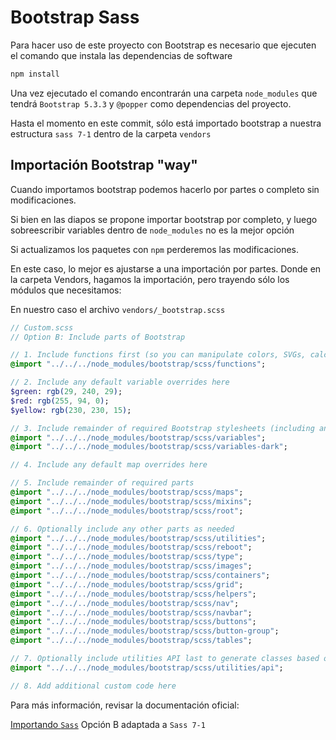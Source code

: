 # Bootstrap Sass

Para hacer uso de este proyecto con Bootstrap es necesario que ejecuten el comando que instala las dependencias de software

```bash
npm install
```

Una vez ejecutado el comando encontrarán una carpeta `node_modules` que tendrá `Bootstrap 5.3.3` y `@popper` como dependencias del proyecto.

Hasta el momento en este commit, sólo está importado bootstrap a nuestra estructura `sass 7-1`
dentro de la carpeta `vendors`

## Importación Bootstrap "way"

Cuando importamos bootstrap podemos hacerlo por partes o completo sin modificaciones.

Si bien en las diapos se propone importar bootstrap por completo, y luego sobreescribir variables dentro de `node_modules` no es la mejor opción

Si actualizamos los paquetes con `npm` perderemos las modificaciones.

En este caso, lo mejor es ajustarse a una importación por partes. Donde en la carpeta Vendors, hagamos la importación, pero trayendo sólo los módulos que necesitamos:

En nuestro caso el archivo `vendors/_bootstrap.scss`

```sass
// Custom.scss
// Option B: Include parts of Bootstrap

// 1. Include functions first (so you can manipulate colors, SVGs, calc, etc)
@import "../../../node_modules/bootstrap/scss/functions";

// 2. Include any default variable overrides here
$green: rgb(29, 240, 29);
$red: rgb(255, 94, 0);
$yellow: rgb(230, 230, 15);

// 3. Include remainder of required Bootstrap stylesheets (including any separate color mode stylesheets)
@import "../../../node_modules/bootstrap/scss/variables";
@import "../../../node_modules/bootstrap/scss/variables-dark";

// 4. Include any default map overrides here

// 5. Include remainder of required parts
@import "../../../node_modules/bootstrap/scss/maps";
@import "../../../node_modules/bootstrap/scss/mixins";
@import "../../../node_modules/bootstrap/scss/root";

// 6. Optionally include any other parts as needed
@import "../../../node_modules/bootstrap/scss/utilities";
@import "../../../node_modules/bootstrap/scss/reboot";
@import "../../../node_modules/bootstrap/scss/type";
@import "../../../node_modules/bootstrap/scss/images";
@import "../../../node_modules/bootstrap/scss/containers";
@import "../../../node_modules/bootstrap/scss/grid";
@import "../../../node_modules/bootstrap/scss/helpers";
@import "../../../node_modules/bootstrap/scss/nav";
@import "../../../node_modules/bootstrap/scss/navbar";
@import "../../../node_modules/bootstrap/scss/buttons";
@import "../../../node_modules/bootstrap/scss/button-group";
@import "../../../node_modules/bootstrap/scss/tables";

// 7. Optionally include utilities API last to generate classes based on the Sass map in `_utilities.scss`
@import "../../../node_modules/bootstrap/scss/utilities/api";

// 8. Add additional custom code here
```

Para más información, revisar la documentación oficial:

[Importando `Sass`](https://getbootstrap.com/docs/5.3/customize/sass/#importing) Opción B adaptada a `Sass 7-1`
